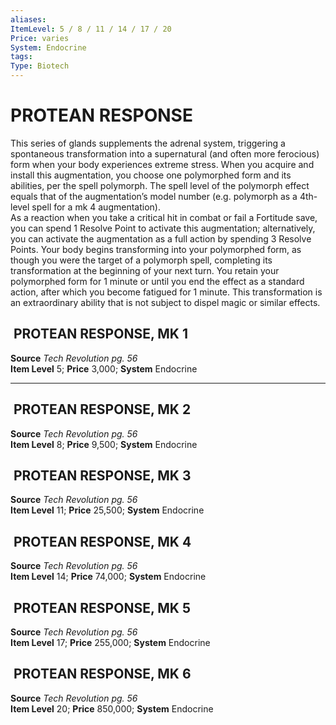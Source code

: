 ```yaml
---
aliases: 
ItemLevel: 5 / 8 / 11 / 14 / 17 / 20
Price: varies 
System: Endocrine
tags: 
Type: Biotech
---
```

# PROTEAN RESPONSE
This series of glands supplements the adrenal system, triggering a spontaneous transformation into a supernatural (and often more ferocious) form when your body experiences extreme stress. When you acquire and install this augmentation, you choose one polymorphed form and its abilities, per the spell polymorph. The spell level of the polymorph effect equals that of the augmentation’s model number (e.g. polymorph as a 4th-level spell for a mk 4 augmentation).  
As a reaction when you take a critical hit in combat or fail a Fortitude save, you can spend 1 Resolve Point to activate this augmentation; alternatively, you can activate the augmentation as a full action by spending 3 Resolve Points. Your body begins transforming into your polymorphed form, as though you were the target of a polymorph spell, completing its transformation at the beginning of your next turn. You retain your polymorphed form for 1 minute or until you end the effect as a standard action, after which you become fatigued for 1 minute. This transformation is an extraordinary ability that is not subject to dispel magic or similar effects.  

##  PROTEAN RESPONSE, MK 1

**Source** _Tech Revolution pg. 56_  
**Item Level** 5; **Price** 3,000; **System** Endocrine  
  

---

##  PROTEAN RESPONSE, MK 2

**Source** _Tech Revolution pg. 56_  
**Item Level** 8; **Price** 9,500; **System** Endocrine  
  

##  PROTEAN RESPONSE, MK 3

**Source** _Tech Revolution pg. 56_  
**Item Level** 11; **Price** 25,500; **System** Endocrine  
  

##  PROTEAN RESPONSE, MK 4

**Source** _Tech Revolution pg. 56_  
**Item Level** 14; **Price** 74,000; **System** Endocrine  
  

##  PROTEAN RESPONSE, MK 5

**Source** _Tech Revolution pg. 56_  
**Item Level** 17; **Price** 255,000; **System** Endocrine  
  

##  PROTEAN RESPONSE, MK 6

**Source** _Tech Revolution pg. 56_  
**Item Level** 20; **Price** 850,000; **System** Endocrine